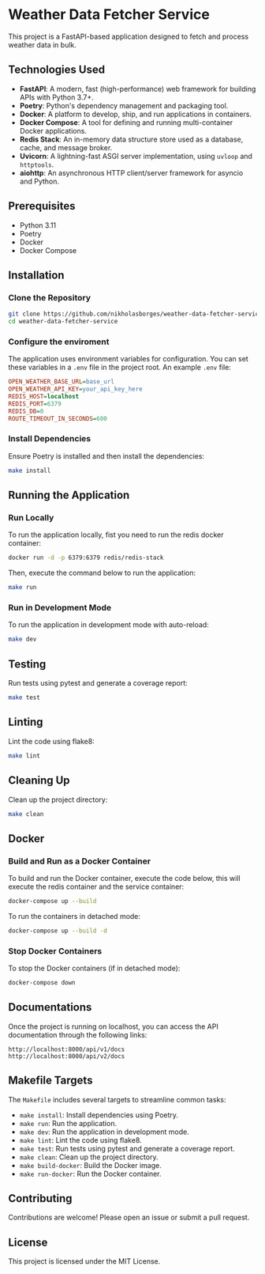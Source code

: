 # Weather Data Fetcher Service

This project is a FastAPI-based application designed to fetch and process weather data in bulk.

## Technologies Used

- **FastAPI**: A modern, fast (high-performance) web framework for building APIs with Python 3.7+.
- **Poetry**: Python's dependency management and packaging tool.
- **Docker**: A platform to develop, ship, and run applications in containers.
- **Docker Compose**: A tool for defining and running multi-container Docker applications.
- **Redis Stack**: An in-memory data structure store used as a database, cache, and message broker.
- **Uvicorn**: A lightning-fast ASGI server implementation, using `uvloop` and `httptools`.
- **aiohttp**: An asynchronous HTTP client/server framework for asyncio and Python.

## Prerequisites

- Python 3.11
- Poetry
- Docker
- Docker Compose

## Installation

### Clone the Repository

```sh
git clone https://github.com/nikholasborges/weather-data-fetcher-service.git
cd weather-data-fetcher-service
```

### Configure the enviroment

The application uses environment variables for configuration. You can set these variables in a `.env` file in the project root. An example `.env` file:

```ini
OPEN_WEATHER_BASE_URL=base_url
OPEN_WEATHER_API_KEY=your_api_key_here
REDIS_HOST=localhost
REDIS_PORT=6379
REDIS_DB=0
ROUTE_TIMEOUT_IN_SECONDS=600
```

### Install Dependencies

Ensure Poetry is installed and then install the dependencies:

```sh
make install
```

## Running the Application

### Run Locally

To run the application locally, fist you need to run the redis docker container:

```sh
docker run -d -p 6379:6379 redis/redis-stack
```

Then, execute the command below to run the application:

```sh
make run
```

### Run in Development Mode

To run the application in development mode with auto-reload:

```sh
make dev
```

## Testing

Run tests using pytest and generate a coverage report:

```sh
make test
```

## Linting

Lint the code using flake8:

```sh
make lint
```

## Cleaning Up

Clean up the project directory:

```sh
make clean
```

## Docker

### Build and Run as a Docker Container

To build and run the Docker container, execute the code below, this will execute the redis container and the service container:

```sh
docker-compose up --build
```

To run the containers in detached mode:

```sh
docker-compose up --build -d
```

### Stop Docker Containers

To stop the Docker containers (if in detached mode):

```sh
docker-compose down
```

## Documentations

Once the project is running on localhost, you can access the API documentation through the following links:

```
http://localhost:8000/api/v1/docs
http://localhost:8000/api/v2/docs
```

## Makefile Targets

The `Makefile` includes several targets to streamline common tasks:

- `make install`: Install dependencies using Poetry.
- `make run`: Run the application.
- `make dev`: Run the application in development mode.
- `make lint`: Lint the code using flake8.
- `make test`: Run tests using pytest and generate a coverage report.
- `make clean`: Clean up the project directory.
- `make build-docker`: Build the Docker image.
- `make run-docker`: Run the Docker container.

## Contributing

Contributions are welcome! Please open an issue or submit a pull request.

## License

This project is licensed under the MIT License.
```